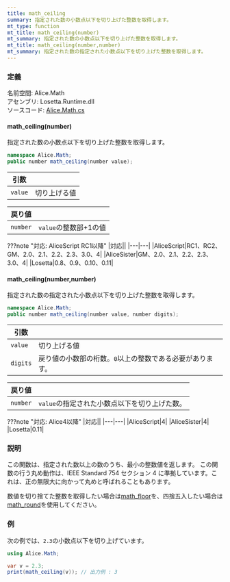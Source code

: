 ```yaml
---
title: math_ceiling
summary: 指定された数の小数点以下を切り上げた整数を取得します。
mt_type: function
mt_title: math_ceiling(number)
mt_summary: 指定された数の小数点以下を切り上げた整数を取得します。
mt_title: math_ceiling(number,number)
mt_summary: 指定された数の指定された小数点以下を切り上げた整数を取得します。
---
```


### 定義
名前空間: Alice.Math<br/>
アセンブリ: Losetta.Runtime.dll<br/>
ソースコード: [Alice.Math.cs](https://github.com/WSOFT-Project/Losetta/blob/master/Losetta.Runtime/Alice.Math.cs)

#### math_ceiling(number)

指定された数の小数点以下を切り上げた整数を取得します。

```cs title="AliceScript"
namespace Alice.Math;
public number math_ceiling(number value);
```

|引数| |
|-|-|
|`value`|切り上げる値|

|戻り値| |
|-|-|
|`number`|`value`の整数部+1の値|

???note "対応: AliceScript RC1以降"
    |対応||
    |---|---|
    |AliceScript|RC1、RC2、GM、2.0、2.1、2.2、2.3、3.0、4|
    |AliceSister|GM、2.0、2.1、2.2、2.3、3.0、4|
    |Losetta|0.8、0.9、0.10、0.11|

#### math_ceiling(number,number)



指定された数の指定された小数点以下を切り上げた整数を取得します。

```cs title="AliceScript"
namespace Alice.Math;
public number math_ceiling(number value, number digits);
```

|引数| |
|-|-|
|`value`|切り上げる値|
|`digits`|戻り値の小数部の桁数。`0`以上の整数である必要があります。|

|戻り値| |
|-|-|
|`number`|`value`の指定された小数点以下を切り上げた数。|

???note "対応: Alice4以降"
    |対応||
    |---|---|
    |AliceScript|4|
    |AliceSister|4|
    |Losetta|0.11|

### 説明
この関数は、指定された数以上の数のうち、最小の整数値を返します。
この関数の行う丸め動作は、IEEE Standard 754 セクション 4 に準拠しています。これは、正の無限大に向かって丸めと呼ばれることもあります。

数値を切り捨てた整数を取得したい場合は[math_floor](./math_floor.md)を、四捨五入したい場合は[math_round](./math_round.md)を使用してください。

### 例
次の例では、`2.3`の小数点以下を切り上げています。

```cs title="AliceScript"
using Alice.Math;

var v = 2.3;
print(math_ceiling(v)); // 出力例 : 3
```